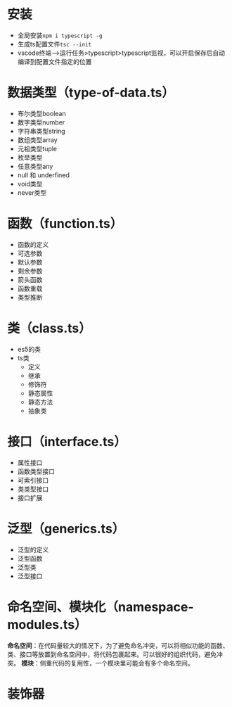# 安装
- 全局安装``npm i typescript -g``
- 生成ts配置文件``tsc --init``
- vscode终端-->运行任务>typescript>typescript监视，可以开启保存后自动编译到配置文件指定的位置

# 数据类型（type-of-data.ts）
- 布尔类型boolean
- 数字类型number
- 字符串类型string
- 数组类型array
- 元祖类型tuple
- 枚举类型
- 任意类型any
- null 和 underfined
- void类型
- never类型

# 函数（function.ts）
- 函数的定义
- 可选参数
- 默认参数
- 剩余参数
- 箭头函数
- 函数重载
- 类型推断

# 类（class.ts）
- es5的类
- ts类
  - 定义
  - 继承
  - 修饰符
  - 静态属性
  - 静态方法
  - 抽象类

# 接口（interface.ts）
- 属性接口
- 函数类型接口
- 可索引接口
- 类类型接口
- 接口扩展

# 泛型（generics.ts）
- 泛型的定义
- 泛型函数
- 泛型类
- 泛型接口

# 命名空间、模块化（namespace-modules.ts）
**命名空间**：在代码量较大的情况下，为了避免命名冲突，可以将相似功能的函数、类、接口等放置到命名空间中，将代码包裹起来。可以很好的组织代码，避免冲突。
**模块**：侧重代码的复用性，一个模块里可能会有多个命名空间。

# 装饰器